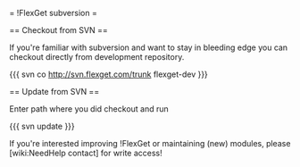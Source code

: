 = !FlexGet subversion =

== Checkout from SVN ==

If you're familiar with subversion and want to stay in bleeding edge you can checkout directly from development repository.

{{{
svn co http://svn.flexget.com/trunk flexget-dev
}}}

== Update from SVN ==

Enter path where you did checkout and run

{{{
svn update
}}}

If you're interested improving !FlexGet or maintaining (new) modules, please [wiki:NeedHelp contact] for write access!
